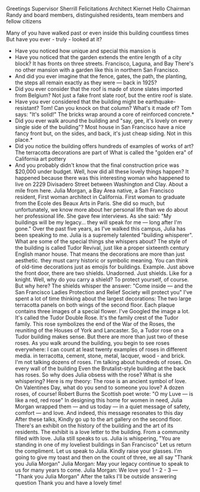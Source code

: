 Greetings Supervisor Sherrill 
Felicitations Architect Kiernet 
Hello Chairman Randy and board members, distinguished residents, team members and fellow citizens 

Many of you have walked past or even inside this building countless times But have you ever - truly - looked at it? 

* Have you noticed how unique and special this mansion is
* Have you noticed that the garden extends the entire length of a city block? It has fronts on three streets. Francisco, Laguna, and Bay There's no other mansion with a garden like this in northern San Francisco.
* And did you ever imagine that the fence, gates, the path, the planting, the steps all remain exactly as they were — back in 1925? 
* Did you ever consider that the roof is made of stone slates imported from Belgium? Not just a fake front slate roof, but the entire roof is slate.
* Have you ever considered that the building might be earthquake-resistant? Tom! Can you knock on that column? What's it made of? Tom says: "It's solid!" The bricks wrap around a core of reinforced concrete.*
* Did you ever walk around the building and "say, gee, it's lovely on every single side of the building"? Most house in San Francisco have a nice fancy front but, on the sides, and back, it's just cheap siding. Not in this place.*
* Did you notice the building offers hundreds of examples of works of art? The terracotta decorations are part of What is called the "golden era" of California art pottery
* And you probably didn't know that the final construction price was $20,000 under budget. 
Well, how did all these lovely things happen? It happened because there was this interesting woman who happened to live on 2229 Divisadero Street between Washington and Clay. About a mile from here. Julia Morgan, a Bay Area native, a San Francisco resident, First woman architect in California. First woman to graduate from the Ecole des Beaux Arts in Paris. She did so much, but unfortunately, we know more about her personal life than we do about her professional life. She gave few interviews. As she said: "My buildings will be my legacy... they will speak for me — long after I'm gone." 
Over the past five years, as I've walked this campus, Julia has been speaking to me. Julia is a supremely talented "building whisperer". What are some of the special things she whispers about? The style of the building is called Tudor Revival, just like a proper sixteenth century English manor house. That means the decorations are more than just aesthetic. they must carry historic or symbolic meaning. You can think of old-time decorations just as emojis for buildings. 
Example. Just above the front door, there are two shields. Unadorned. Just shields. Like for a knight. Well, why do you carry a shield? To protect yourself, of course. But why here? The shields whisper the answer: "Come inside — and the San Francisco Ladies Protection and Relief Society will protect you" 
I've spent a lot of time thinking about the largest decorations: The two large terracotta panels on both wings of the second floor. Each plaque contains three images of a special flower. I've Googled the image a lot. It's called the Tudor Double Rose. It's the family crest of the Tudor family. This rose symbolizes the end of the War of the Roses, the reuniting of the Houses of York and Lancaster. So, a Tudor rose on a Tudor building makes sense. But there are more than just two of these roses. 
As you walk around the building, you begin to see roses everywhere: I can count at least twenty examples of roses in different media. in terracotta, cement, stone, metal, lacquer, wood - and brick. I'm not talking dozens of roses. I'm talking about hundreds of roses. On every wall of the building Even the Brutalist-style building at the back has roses. 
So why does Julia obsess with the rose? What is she whispering? Here is my theory: The rose is an ancient symbol of love. On Valentines Day, what do you send to someone you love? A dozen roses, of course! Robert Burns the Scottish poet wrote: "O my Luve — is like a red, red rose" In designing this home for women in need, Julia Morgan wrapped them — and us today — in a quiet message of safety, comfort — and love. 
And indeed, this message resonates to this day After these talks, Kindly go up to the art gallery on the second floor. There's an exhibit on the history of the building and the art of its residents. The exhibit is a love letter to the building. From a community filled with love. Julia still speaks to us. Julia is whispering, "You are standing in one of my loveliest buildings in San Francisco" 
Let us return the compliment. Let us speak to Julia. Kindly raise your glasses. I'm going to give my toast and then on the count of three, we all say "Thank you Julia Morgan"
Julia Morgan: May your legacy continue to speak to us for many years to come. Julia Morgan: We love you! 
1 - 2 - 3 — "Thank you Julia Morgan"
After the talks I'll be outside answering question 
Thank you and have a lovely time!